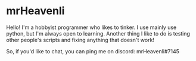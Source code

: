 # mrHeavenli
Hello! I'm a hobbyist programmer who likes to tinker.
I use mainly use python, but I'm always open to learning.
Another thing I like to do is testing other people's scripts
and fixing anything that doesn't work!

So, if you'd like to chat, you can ping me on discord:
mrHeavenli#7145
